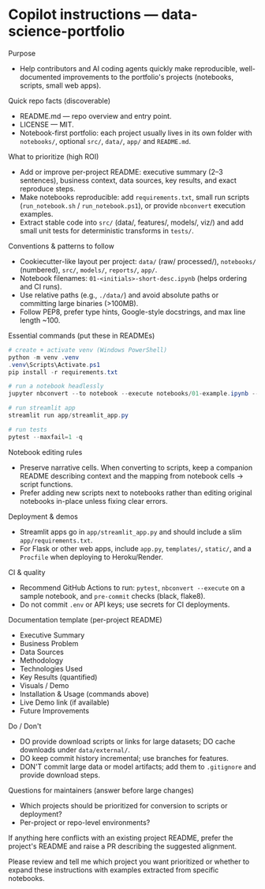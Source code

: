 
# Copilot instructions — data-science-portfolio

Purpose
- Help contributors and AI coding agents quickly make reproducible, well-documented improvements to the portfolio's projects (notebooks, scripts, small web apps).

Quick repo facts (discoverable)
- README.md — repo overview and entry point.
- LICENSE — MIT.
- Notebook-first portfolio: each project usually lives in its own folder with `notebooks/`, optional `src/`, `data/`, `app/` and `README.md`.

What to prioritize (high ROI)
- Add or improve per-project README: executive summary (2–3 sentences), business context, data sources, key results, and exact reproduce steps.
- Make notebooks reproducible: add `requirements.txt`, small run scripts (`run_notebook.sh` / `run_notebook.ps1`), or provide `nbconvert` execution examples.
- Extract stable code into `src/` (data/, features/, models/, viz/) and add small unit tests for deterministic transforms in `tests/`.

Conventions & patterns to follow
- Cookiecutter-like layout per project: `data/` (raw/ processed/), `notebooks/` (numbered), `src/`, `models/`, `reports/`, `app/`.
- Notebook filenames: `01-<initials>-short-desc.ipynb` (helps ordering and CI runs).
- Use relative paths (e.g., `./data/`) and avoid absolute paths or committing large binaries (>100MB).
- Follow PEP8, prefer type hints, Google-style docstrings, and max line length ~100.

Essential commands (put these in READMEs)
```powershell
# create + activate venv (Windows PowerShell)
python -m venv .venv
.venv\Scripts\Activate.ps1
pip install -r requirements.txt

# run a notebook headlessly
jupyter nbconvert --to notebook --execute notebooks/01-example.ipynb --output executed.ipynb

# run streamlit app
streamlit run app/streamlit_app.py

# run tests
pytest --maxfail=1 -q
```

Notebook editing rules
- Preserve narrative cells. When converting to scripts, keep a companion README describing context and the mapping from notebook cells → script functions.
- Prefer adding new scripts next to notebooks rather than editing original notebooks in-place unless fixing clear errors.

Deployment & demos
- Streamlit apps go in `app/streamlit_app.py` and should include a slim `app/requirements.txt`.
- For Flask or other web apps, include `app.py`, `templates/`, `static/`, and a `Procfile` when deploying to Heroku/Render.

CI & quality
- Recommend GitHub Actions to run: `pytest`, `nbconvert --execute` on a sample notebook, and `pre-commit` checks (black, flake8).
- Do not commit `.env` or API keys; use secrets for CI deployments.

Documentation template (per-project README)
- Executive Summary
- Business Problem
- Data Sources
- Methodology
- Technologies Used
- Key Results (quantified)
- Visuals / Demo
- Installation & Usage (commands above)
- Live Demo link (if available)
- Future Improvements

Do / Don't
- DO provide download scripts or links for large datasets; DO cache downloads under `data/external/`.
- DO keep commit history incremental; use branches for features.
- DON'T commit large data or model artifacts; add them to `.gitignore` and provide download steps.

Questions for maintainers (answer before large changes)
- Which projects should be prioritized for conversion to scripts or deployment?
- Per-project or repo-level environments?

If anything here conflicts with an existing project README, prefer the project's README and raise a PR describing the suggested alignment.

Please review and tell me which project you want prioritized or whether to expand these instructions with examples extracted from specific notebooks.

